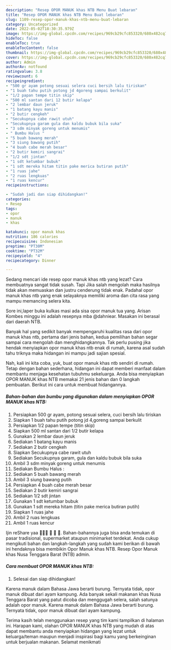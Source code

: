 ```yaml
---
description: "Resep OPOR MANUK khas NTB Menu Buat lebaran"
title: "Resep OPOR MANUK khas NTB Menu Buat lebaran"
slug: 1109-resep-opor-manuk-khas-ntb-menu-buat-lebaran
category: Uncategorized
date: 2022-05-02T18:30:35.979Z
image: https://img-global.cpcdn.com/recipes/969cb29cfc853320/680x482cq70/opor-manuk-khas-ntb-foto-resep-utama.jpg
hideToc: false
enableToc: true
enableTocContent: false
thumbnail: https://img-global.cpcdn.com/recipes/969cb29cfc853320/680x482cq70/opor-manuk-khas-ntb-foto-resep-utama.jpg
cover: https://img-global.cpcdn.com/recipes/969cb29cfc853320/680x482cq70/opor-manuk-khas-ntb-foto-resep-utama.jpg
author: Admin
authorAv: notfound
ratingvalue: 3.8
reviewcount: 6
recipeingredient:
- "500 gr ayam potong sesuai selera cuci bersih lalu tiriskan"
- "1 buah tahu putih potong jd 4goreng sampai berkulit"
- "1/2 papan tempe titin skip"
- "500 ml santan dari 12 butir kelapa"
- "2 lembar daun jeruk"
- "1 batang kayu manis"
- "2 butir cengkeh"
- "Secukupnya cabe rawit utuh"
- "Secukupnya garam gula dan kaldu bubuk bila suka"
- "3 sdm minyak goreng untuk menumis"
- " Bumbu Halus "
- "5 buah bawang merah"
- "3 siung bawang putih"
- "4 buah cabe merah besar"
- "2 butir kemiri sangrai"
- "1/2 sdt jintan"
- "1 sdt ketumbar bubuk"
- "1 sdt mereka hitam titin pake merica butiran putih"
- "1 ruas jahe"
- "2 ruas lengkuas"
- "1 ruas kencur"
recipeinstructions:

- "Sudah jadi dan siap dihidangkan!"
categories:
- Resep
tags:
- opor
- manuk
- khas

katakunci: opor manuk khas 
nutrition: 186 calories
recipecuisine: Indonesian
preptime: "PT30M"
cooktime: "PT32M"
recipeyield: "4"
recipecategory: Dinner

---
```



Sedang mencari ide resep opor manuk khas ntb yang lezat? Cara membuatnya sangat tidak susah. Tapi Jika salah mengolah maka hasilnya tidak akan memuaskan dan justru cenderung tidak enak. Padahal opor manuk khas ntb yang enak selayaknya memiliki aroma dan cita rasa yang mampu memancing selera kita.


Sore ini,laper buka kulkas masi ada sisa opor manuk tua yang. Arisan Kombes minggu ini adalah resepnya mba @dahniear. Masakan ini berasal dari daerah NTB.

Banyak hal yang sedikit banyak mempengaruhi kualitas rasa dari opor manuk khas ntb, pertama dari jenis bahan, kedua pemilihan bahan segar sampai cara mengolah dan menghidangkannya. Tak perlu pusing jika hendak menyiapkan opor manuk khas ntb enak di rumah, karena asal sudah tahu triknya maka hidangan ini mampu jadi sajian spesial.


Nah, kali ini kita coba, yuk, buat opor manuk khas ntb sendiri di rumah. Tetap dengan bahan sederhana, hidangan ini dapat memberi manfaat dalam membantu menjaga kesehatan tubuhmu sekeluarga. Anda bisa menyiapkan OPOR MANUK khas NTB memakai 21 jenis bahan dan 0 langkah pembuatan. Berikut ini cara untuk membuat hidangannya.

<!--inarticleads1-->

##### Bahan-bahan dan bumbu yang digunakan dalam menyiapkan OPOR MANUK khas NTB:

1. Persiapkan 500 gr ayam, potong sesuai selera, cuci bersih lalu tiriskan
1. Siapkan 1 buah tahu putih potong jd 4,goreng sampai berkulit
1. Persiapkan 1/2 papan tempe (titin skip)
1. Siapkan 500 ml santan dari 1/2 butir kelapa
1. Gunakan 2 lembar daun jeruk
1. Sediakan 1 batang kayu manis
1. Sediakan 2 butir cengkeh
1. Siapkan Secukupnya cabe rawit utuh
1. Sediakan Secukupnya garam, gula dan kaldu bubuk bila suka
1. Ambil 3 sdm minyak goreng untuk menumis
1. Sediakan  Bumbu Halus :
1. Sediakan 5 buah bawang merah
1. Ambil 3 siung bawang putih
1. Persiapkan 4 buah cabe merah besar
1. Sediakan 2 butir kemiri sangrai
1. Sediakan 1/2 sdt jintan
1. Gunakan 1 sdt ketumbar bubuk
1. Gunakan 1 sdt mereka hitam (titin pake merica butiran putih)
1. Siapkan 1 ruas jahe
1. Ambil 2 ruas lengkuas
1. Ambil 1 ruas kencur


Ijin reShare yaa 🙏😊🙏 💝 💝 💝. Bahan-bahannya juga bisa anda temukan di pasar tradisional, supermarket ataupun minimarket terdekat. Anda cukup mengikuti bahan dan langkah-langkah yang sudah kami berikan di bawah ini hendaknya bisa membikin Opor Manuk khas NTB. Resep Opor Manuk khas Nusa Tenggara Barat (NTB) admin. 

<!--inarticleads2-->

##### Cara membuat OPOR MANUK khas NTB:


1. Selesai dan siap dihidangkan!

Karena manuk dalam Bahasa Jawa berarti burung. Ternyata tidak, opor manuk dibuat dari ayam kampung. Ada banyak sekali makanan khas Nusa Tenggara Barat yang patut dicoba dan menggugah selera, salah satunya adalah opor manuk. Karena manuk dalam Bahasa Jawa berarti burung. Ternyata tidak, opor manuk dibuat dari ayam kampung. 

Terima kasih telah menggunakan resep yang tim kami tampilkan di halaman ini. Harapan kami, olahan OPOR MANUK khas NTB yang mudah di atas dapat membantu anda menyiapkan hidangan yang lezat untuk keluarga/teman maupun menjadi inspirasi bagi kamu yang berkeinginan untuk berjualan makanan. Selamat menikmati
